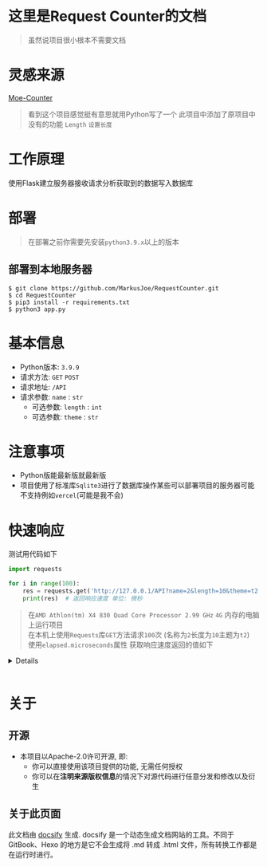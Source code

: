 # 这里是Request Counter的文档
> 虽然说项目很小根本不需要文档

# 灵感来源
[Moe-Counter](https://github.com/MarkusJoe/Moe-counter)
> 看到这个项目感觉挺有意思就用Python写了一个 此项目中添加了原项目中没有的功能 `Length` `设置长度`

# 工作原理
使用Flask建立服务器接收请求分析获取到的数据写入数据库

# 部署
> 在部署之前你需要先安装`python3.9.x`以上的版本 
## 部署到本地服务器
 ```shell
 $ git clone https://github.com/MarkusJoe/RequestCounter.git
 $ cd RequestCounter
 $ pip3 install -r requirements.txt
 $ python3 app.py 
 ```


# 基本信息
- Python版本: `3.9.9`
- 请求方法: `GET` `POST`
- 请求地址: `/API`
- 请求参数: `name` : `str`
  - 可选参数: `length` : `int`
  - 可选参数: `theme` : `str`
  

# 注意事项
- Python版能最新版就最新版
- 项目使用了标准库`Sqlite3`进行了数据库操作某些可以部署项目的服务器可能不支持例如`vercel`(可能是我不会)


# 快速响应
测试用代码如下
```python
import requests

for i in range(100):
    res = requests.get('http://127.0.0.1/API?name=2&length=10&theme=t2').elapsed.microseconds
    print(res)  # 返回响应速度 单位: 微秒
```
>在`AMD Athlon(tm) X4 830 Quad Core Processor 2.99 GHz` `4G` 内存的电脑上运行项目  
> 在本机上使用`Requests`库`GET`方法请求`100`次 (名称为`2`长度为`10`主题为`t2`)  
> 使用`elapsed.microseconds`属性 获取响应速度返回的值如下
<details>
单位: 微秒<br>
参考: 1秒(second)(s) = 1000毫秒(millisecond)(ms) = 1000000微秒(microseconds)(us)<br>
61764<br>
22125<br>
25059<br>
16524<br>
13396<br>
12787<br>
20579<br>
18987<br>
25500<br>
14910<br>
11303<br>
11787<br>
16949<br>
17094<br>
15264<br>
10934<br>
10526<br>
11943<br>
16967<br>
17205<br>
12887<br>
11386<br>
11547<br>
17743<br>
18625<br>
17208<br>
14763<br>
12858<br>
12708<br>
18598<br>
16879<br>
16216<br>
14655<br>
12089<br>
11588<br>
17287<br>
20115<br>
14403<br>
12857<br>
11596<br>
15006<br>
18246<br>
18013<br>
13623<br>
10673<br>
12064<br>
17838<br>
16651<br>
16483<br>
13522<br>
13231<br>
15624<br>
11043<br>
10765<br>
16317<br>
17200<br>
13250<br>
11230<br>
11533<br>
16727<br>
16781<br>
16253<br>
14658<br>
13762<br>
13194<br>
17700<br>
17933<br>
15686<br>
12051<br>
10904<br>
17163<br>
16591<br>
16464<br>
15271<br>
12405<br>
17173<br>
26737<br>
15964<br>
12363<br>
12653<br>
12893<br>
17524<br>
20084<br>
14165<br>
12037<br>
13427<br>
17245<br>
18652<br>
18438<br>
14811<br>
14233<br>
14555<br>
17998<br>
16949<br>
16445<br>
12120<br>
11695<br>
14257<br>
17557<br>
16587<br>
</details>
<br>

# 关于
## 开源
- 本项目以Apache-2.0许可开源, 即:
  - 你可以直接使用该项目提供的功能, 无需任何授权
  - 你可以在**注明来源版权信息**的情况下对源代码进行任意分发和修改以及衍生

## 关于此页面
此文档由 [docsify](https://github.com/docsifyjs/docsify) 生成. docsify 是一个动态生成文档网站的工具。不同于 GitBook、Hexo 的地方是它不会生成将 .md 转成 .html 文件，所有转换工作都是在运行时进行。
 
